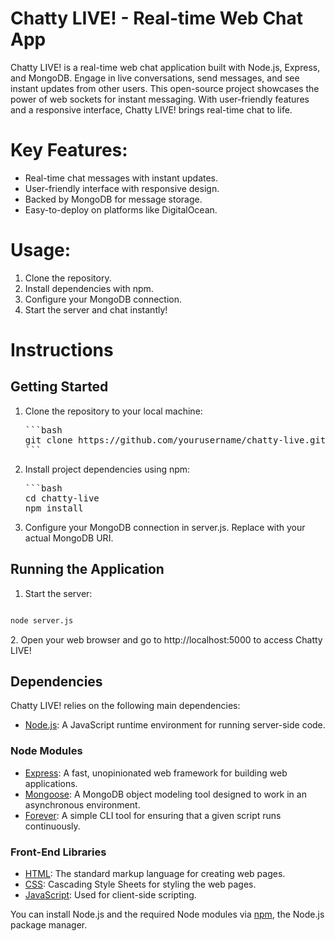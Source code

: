 # Chatty LIVE! - Real-time Web Chat App
Chatty LIVE! is a real-time web chat application built with Node.js, Express, and MongoDB. Engage in live conversations, send messages, and see instant updates from other users. This open-source project showcases the power of web sockets for instant messaging. With user-friendly features and a responsive interface, Chatty LIVE! brings real-time chat to life.

# Key Features:
- Real-time chat messages with instant updates.
- User-friendly interface with responsive design.
- Backed by MongoDB for message storage.
- Easy-to-deploy on platforms like DigitalOcean.

# Usage:
1. Clone the repository.
2. Install dependencies with npm.
3. Configure your MongoDB connection.
4. Start the server and chat instantly!

# Instructions

## Getting Started
1. Clone the repository to your local machine:
   <pre>
   ```bash
   git clone https://github.com/yourusername/chatty-live.git
   ```
   </pre>
2. Install project dependencies using npm:
   <pre>
   ```bash
   cd chatty-live
   npm install
   </pre>
3. Configure your MongoDB connection in server.js. Replace <your-mongodb-uri> with your actual MongoDB URI.

## Running the Application
1. Start the server:
   <pre>
  ```bash
  node server.js
  ```
  </pre>
2. Open your web browser and go to http://localhost:5000 to access Chatty LIVE!

## Dependencies
Chatty LIVE! relies on the following main dependencies:

- [Node.js](https://nodejs.org/): A JavaScript runtime environment for running server-side code.

### Node Modules

- [Express](https://expressjs.com/): A fast, unopinionated web framework for building web applications.
- [Mongoose](https://mongoosejs.com/): A MongoDB object modeling tool designed to work in an asynchronous environment.
- [Forever](https://www.npmjs.com/package/forever): A simple CLI tool for ensuring that a given script runs continuously.

### Front-End Libraries

- [HTML](https://developer.mozilla.org/en-US/docs/Web/HTML): The standard markup language for creating web pages.
- [CSS](https://developer.mozilla.org/en-US/docs/Web/CSS): Cascading Style Sheets for styling the web pages.
- [JavaScript](https://developer.mozilla.org/en-US/docs/Web/JavaScript): Used for client-side scripting.

You can install Node.js and the required Node modules via [npm](https://www.npmjs.com/), the Node.js package manager.
